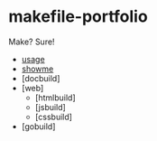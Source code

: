# makefile-portfolio
Make? Sure!

- [usage](https://github.com/hachiro-grape/makefile-portfolio/tree/main/usage)
- [showme](https://github.com/hachiro-grape/makefile-portfolio/tree/main/showme)
- [docbuild]
- [web]
  - [htmlbuild]
  - [jsbuild]
  - [cssbuild]
- [gobuild]
